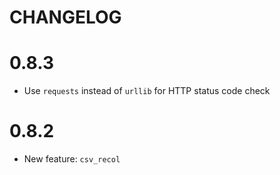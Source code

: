 CHANGELOG
=========

# 0.8.3
- Use `requests` instead of `urllib` for HTTP status code check

# 0.8.2
- New feature: `csv_recol`

